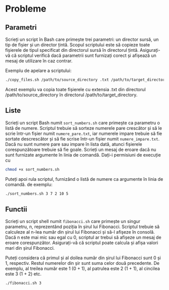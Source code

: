 # Probleme
## Parametri
Scrieți un script în Bash care primește trei parametri: un director sursă, un tip de fișier și un director țintă. Scopul scriptului este să copieze toate fișierele de tipul specificat din directorul sursă în directorul țintă. Asigurați-vă că scriptul verifică dacă parametrii sunt furnizați corect și afișează un mesaj de utilizare în caz contrar.

Exemplu de apelare a scriptului:

```bash
./copy_files.sh /path/to/source_directory .txt /path/to/target_directory
```
Acest exemplu va copia toate fișierele cu extensia .txt din directorul /path/to/source_directory în directorul /path/to/target_directory.
## Liste

Scrieți un script Bash numit `sort_numbers.sh` care primește ca parametru o listă de numere. Scriptul trebuie să sorteze numerele pare crescător și să le scrie într-un fișier numit `numere_pare.txt`, iar numerele impare trebuie să fie sortate descrescător și să fie scrise într-un fișier numit `numere_impare.txt`. Dacă nu sunt numere pare sau impare în lista dată, atunci fișierele corespunzătoare trebuie să fie goale. Scrieți un mesaj de eroare dacă nu sunt furnizate argumente în linia de comandă.
Dați-i permisiuni de execuție cu 

```bash
chmod +x sort_numbers.sh
```
Puteți apoi rula scriptul, furnizând o listă de numere ca argumente în linia de comandă. de exemplu: 

```bash
./sort_numbers.sh 3 7 2 10 5
```
## Functii

Scrieți un script shell numit `fibonacci.sh` care primește un singur parametru, n, reprezentând poziția în șirul lui Fibonacci. Scriptul trebuie să calculeze al n-lea număr din șirul lui Fibonacci și să-l afișeze în consolă. Dacă n este mai mic sau egal cu 0, scriptul ar trebui să afișeze un mesaj de eroare corespunzător. Asigurați-vă că scriptul poate calcula și afișa valori mari din șirul Fibonacci.

Puteți considera că primul și al doilea număr din șirul lui Fibonacci sunt 0 și 1, respectiv. Restul numerelor din șir sunt suma celor două precedente. De exemplu, al treilea număr este 1 (0 + 1), al patrulea este 2 (1 + 1), al cincilea este 3 (1 + 2) etc.

```bash
./fibonacci.sh 3
```